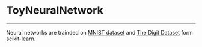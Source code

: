 # ToyNeuralNetwork
---
Neural networks are trainded on [MNIST dataset](http://yann.lecun.com/exdb/mnist/) and [The Digit Dataset](https://scikit-learn.org/stable/auto_examples/datasets/plot_digits_last_image.html#sphx-glr-auto-examples-datasets-plot-digits-last-image-py) form scikit-learn.